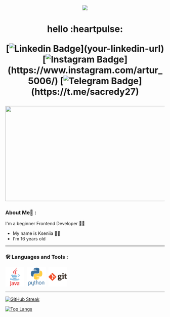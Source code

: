 
<div id="header" align="center">
    <img src="![alt text](image.png)" width="100"/>
</div>
<div id=body>
  <div align="center">
    <h1>
        hello :heartpulse:

[![Linkedin Badge](https://img.shields.io/badge/-Linkedin-rgb(0,100,0)?style=flat&logo=Linkedin&logoColor=white)](your-linkedin-url)
[![Instagram Badge](https://img.shields.io/badge/-Instagram-rgb(0,100,0)?style=flat&logo=Instagram&logoColor=white)](https://www.instagram.com/artur_5006/)
[![Telegram Badge](https://img.shields.io/badge/-Telegram-rgb(0,100,0)?style=flat&logo=Telegram&logoColor=white)](https://t.me/sacredy27)

</h1>




  <img src="https://media.giphy.com/media/dWesBcTLavkZuG35MI/giphy.gif" width="600" height="300"/>


  </div>
  <div id="about">
  
  ###  About Me:sparkling_heart: :

  I'm a beginner Frontend Developer :woman_technologist:
  
  - My name is Kseniia :mage_woman:
  - I'm 16 years old 

---
  
  </div>
  <div id="tools">
    
  ### :hammer_and_wrench: Languages and Tools :

  <div>
      <img src="https://github.com/devicons/devicon/blob/master/icons/java/java-original-wordmark.svg" title="Java" alt="Java" width="60" height="60"/>&nbsp;
      <img src="https://github.com/devicons/devicon/blob/master/icons/python/python-original-wordmark.svg" title="Python" alt="Python" width="60" height="60"/>&nbsp;
      <img src="https://github.com/devicons/devicon/blob/master/icons/git/git-original-wordmark.svg" title="Git" **alt="Git" width="60" height="60"/>


  ---
    
  <div id="info">
  
  [![GitHub Streak](http://github-readme-streak-stats.herokuapp.com?user=sacredyy&theme=dark&background=000000)](https://git.io/streak-stats)

  [![Top Langs](https://github-readme-stats.vercel.app/api/top-langs/?username=sacredyy&layout=compact&theme=vision-friendly-dark)](https://github.com/anuraghazra/github-readme-stats) 
  </div>
</div>

